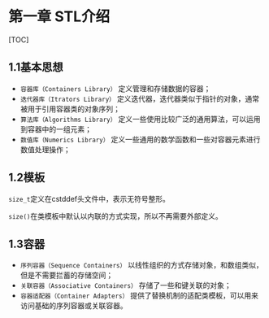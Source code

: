 # 第一章 STL介绍

[TOC]

## 1.1基本思想

* `容器库（Containers Library）` 定义管理和存储数据的容器；
* `迭代器库（Itrators Library）` 定义迭代器，迭代器类似于指针的对象，通常被用于引用容器类的对象序列；
* `算法库（Algorithms Library）` 定义一些使用比较广泛的通用算法，可以运用到容器中的一组元素；
* `数值库（Numerics Library）` 定义一些通用的数学函数和一些对容器元素进行数值处理操作；



## 1.2模板

`size_t`定义在cstddef头文件中，表示无符号整形。

`size()`在类模板中默认以内联的方式实现，所以不再需要外部定义。



## 1.3容器

* `序列容器（Sequence Containers）` 以线性组织的方式存储对象，和数组类似，但是不需要拦蓄的存储空间；
* `关联容器（Associative Containers）` 存储了一些和键关联的对象；
* `容器适配器（Container Adapters）` 提供了替换机制的适配类模板，可以用来访问基础的序列容器或关联容器。